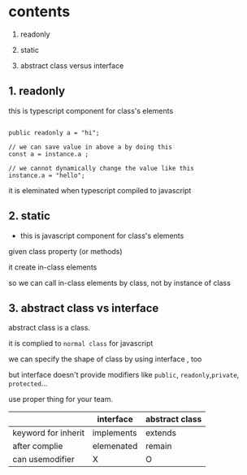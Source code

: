 # contents

1. readonly

2. static

3. abstract class versus interface

## 1. readonly

this is typescript component for class's elements

```

public readonly a = "hi";

// we can save value in above a by doing this
const a = instance.a ;

// we cannot dynamically change the value like this
instance.a = "hello";
```

it is eleminated when typescript compiled to javascript

## 2. static

- this is javascript component for class's elements

given class property (or methods)

it create in-class elements

so we can call in-class elements by class, not by instance of class

## 3. abstract class vs interface

abstract class is a class.

it is complied to `normal class` for javascript

we can specify the shape of class by using interface , too

but interface doesn't provide modifiers like `public`, `readonly`,`private`, `protected`...

use proper thing for your team.

|                     | interface  | abstract class |
| ------------------- | ---------- | -------------- |
| keyword for inherit | implements | extends        |
| after complie       | elemenated | remain         |
| can usemodifier     | X          | O              |
